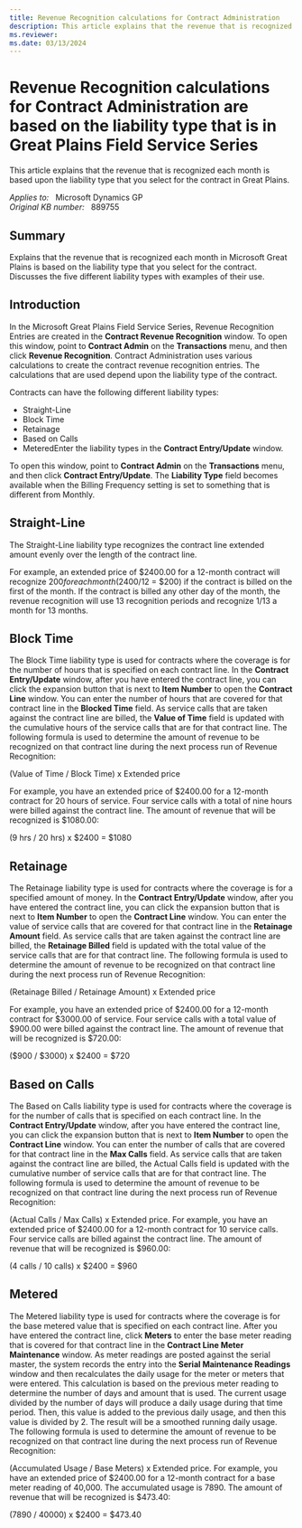 ```yaml
---
title: Revenue Recognition calculations for Contract Administration
description: This article explains that the revenue that is recognized each month is based upon the liability type that you select for the contract in Great Plains.
ms.reviewer: 
ms.date: 03/13/2024
---
```

# Revenue Recognition calculations for Contract Administration are based on the liability type that is in Great Plains Field Service Series

This article explains that the revenue that is recognized each month is based upon the liability type that you select for the contract in Great Plains.

_Applies to:_ &nbsp; Microsoft Dynamics GP  
_Original KB number:_ &nbsp; 889755

## Summary

Explains that the revenue that is recognized each month in Microsoft Great Plains is based on the liability type that you select for the contract. Discusses the five different liability types with examples of their use.

## Introduction

In the Microsoft Great Plains Field Service Series, Revenue Recognition Entries are created in the **Contract Revenue Recognition** window. To open this window, point to **Contract Admin** on the **Transactions** menu, and then click **Revenue Recognition**. Contract Administration uses various calculations to create the contract revenue recognition entries. The calculations that are used depend upon the liability type of the contract.

Contracts can have the following different liability types:

- Straight-Line
- Block Time
- Retainage
- Based on Calls
- MeteredEnter the liability types in the **Contract Entry/Update** window.

To open this window, point to **Contract Admin** on the **Transactions** menu, and then click **Contract Entry/Update**. The **Liability Type** field becomes available when the Billing Frequency setting is set to something that is different from Monthly.

## Straight-Line

The Straight-Line liability type recognizes the contract line extended amount evenly over the length of the contract line.

For example, an extended price of $2400.00 for a 12-month contract will recognize $200 for each month ($2400/12 = $200) if the contract is billed on the first of the month. If the contract is billed any other day of the month, the revenue recognition will use 13 recognition periods and recognize 1/13 a month for 13 months.

## Block Time

The Block Time liability type is used for contracts where the coverage is for the number of hours that is specified on each contract line. In the **Contract Entry/Update** window, after you have entered the contract line, you can click the expansion button that is next to **Item Number** to open the **Contract Line** window. You can enter the number of hours that are covered for that contract line in the **Blocked Time** field. As service calls that are taken against the contract line are billed, the **Value of Time** field is updated with the cumulative hours of the service calls that are for that contract line. The following formula is used to determine the amount of revenue to be recognized on that contract line during the next process run of Revenue Recognition:

(Value of Time / Block Time) x Extended price

For example, you have an extended price of $2400.00 for a 12-month contract for 20 hours of service. Four service calls with a total of nine hours were billed against the contract line. The amount of revenue that will be recognized is $1080.00:

(9 hrs / 20 hrs) x $2400 = $1080

## Retainage

The Retainage liability type is used for contracts where the coverage is for a specified amount of money. In the **Contract Entry/Update** window, after you have entered the contract line, you can click the expansion button that is next to **Item Number** to open the **Contract Line** window. You can enter the value of service calls that are covered for that contract line in the **Retainage Amount** field. As service calls that are taken against the contract line are billed, the **Retainage Billed** field is updated with the total value of the service calls that are for that contract line. The following formula is used to determine the amount of revenue to be recognized on that contract line during the next process run of Revenue Recognition:

(Retainage Billed / Retainage Amount) x Extended price

For example, you have an extended price of $2400.00 for a 12-month contract for $3000.00 of service. Four service calls with a total value of $900.00 were billed against the contract line. The amount of revenue that will be recognized is $720.00:

($900 / $3000) x $2400 = $720

## Based on Calls

The Based on Calls liability type is used for contracts where the coverage is for the number of calls that is specified on each contract line. In the **Contract Entry/Update** window, after you have entered the contract line, you can click the expansion button that is next to **Item Number** to open the **Contract Line** window. You can enter the number of calls that are covered for that contract line in the **Max Calls** field. As service calls that are taken against the contract line are billed, the Actual Calls field is updated with the cumulative number of service calls that are for that contract line. The following formula is used to determine the amount of revenue to be recognized on that contract line during the next process run of Revenue Recognition:

(Actual Calls / Max Calls) x Extended price. For example, you have an extended price of $2400.00 for a 12-month contract for 10 service calls. Four service calls are billed against the contract line. The amount of revenue that will be recognized is $960.00:

(4 calls / 10 calls) x $2400 = $960

## Metered

The Metered liability type is used for contracts where the coverage is for the base metered value that is specified on each contract line. After you have entered the contract line, click **Meters** to enter the base meter reading that is covered for that contract line in the **Contract Line Meter Maintenance** window. As meter readings are posted against the serial master, the system records the entry into the **Serial Maintenance Readings** window and then recalculates the daily usage for the meter or meters that were entered. This calculation is based on the previous meter reading to determine the number of days and amount that is used. The current usage divided by the number of days will produce a daily usage during that time period. Then, this value is added to the previous daily usage, and then this value is divided by 2. The result will be a smoothed running daily usage. The following formula is used to determine the amount of revenue to be recognized on that contract line during the next process run of Revenue Recognition:

(Accumulated Usage / Base Meters) x Extended price. For example, you have an extended price of $2400.00 for a 12-month contract for a base meter reading of 40,000. The accumulated usage is 7890. The amount of revenue that will be recognized is $473.40:

(7890 / 40000) x $2400 = $473.40
